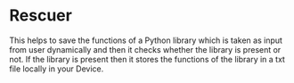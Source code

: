 # Rescuer
This helps to save the functions of a Python library which is taken as input from user dynamically and then it checks whether the library is present or not. If the library is present then it stores the functions of the library in a txt file locally in your Device.
